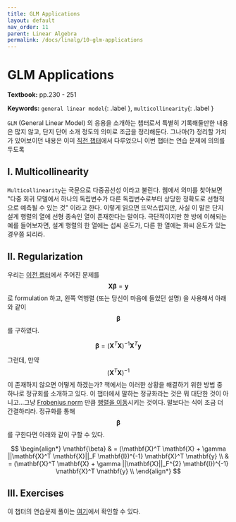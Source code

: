 ```yaml
---
title: GLM Applications
layout: default
nav_order: 11
parent: Linear Algebra
permalink: /docs/linalg/10-glm-applications
---
```


# GLM Applications

**Textbook:** pp.230 - 251

**Keywords:** `general linear model`{: .label }, `multicollinearity`{: .label }

`GLM` (General Linear Model) 의 응용을 소개하는 챕터로서 특별히 기록해둘만한 내용은 많지 않고, 단지 단어 소개 정도의 의미로 조금을 정리해둔다.
그나마(?) 정리할 가치가 있어보이던 내용은 이미 [직전 챕터](/docs/linalg/09-glm)에서 다루었으니 이번 챕터는 연습 문제에 의의를 두도록 

## I. Multicollinearity

`Multicollinearity`는 국문으로 다중공선성 이라고 불린다.
웹에서 의미를 찾아보면 "다중 회귀 모델에서 하나의 독립변수가 다른 독립변수로부터 상당한 정확도로 선형적으로 예측될 수 있는 것" 이라고 한다.
이렇게 읽으면 뜨악스럽지만, 사실 이 말은 단지 설계 행렬의 열에 선형 종속인 열이 존재한다는 말이다.
극단적이지만 한 방에 이해되는 예를 들어보자면, 설계 행렬의 한 열에는 섭씨 온도가, 다른 한 열에는 화씨 온도가 있는 경우쯤 되리라.

## II. Regularization

우리는 [이전 쳅터](/docs/linalg/09-glm)에서 주어진 문제를 $$\mathbf{X} \mathbf{\beta} = \mathbf{y}$$ 로 formulation 하고, 왼쪽 역행렬 (또는 당신이 마음에 들었던 설명) 을 사용해서 아래와 같이 $$\mathbf{\beta}$$ 를 구하였다.

$$
\mathbf{\beta} = (\mathbf{X}^T \mathbf{X})^{-1} \mathbf{X}^T \mathbf{y}
$$

그런데, 만약 $$(\mathbf{X}^T \mathbf{X})^{-1}$$ 이 존재하지 않으면 어떻게 하겠는가?
책에서는 이러한 상황을 해결하기 위한 방법 중 하나로 정규회를 소개하고 있다.
이 챕터에서 말하는 정규화라는 것은 뭐 대단한 것이 아니고...그냥 [Frobenius norm](/docs/linalg/04-matrices-part2) 만큼 [행렬을 이동](/docs/linalg/03-matrices-part1)시키는 것이다.
말보다는 식이 조금 더 간결하리라.
정규화를 통해 $$\mathbf{\beta}$$ 를 구한다면 아래와 같이 구할 수 있다.

$$
\begin{align*}
\mathbf{\beta} & = (\mathbf{X}^T \mathbf{X} + \gamma ||\mathbf{X}^T \mathbf{X}||_F \mathbf{I})^{-1} \mathbf{X}^T \mathbf{y} \\
 & = (\mathbf{X}^T \mathbf{X} + \gamma ||\mathbf{X}||_F^{2} \mathbf{I})^{-1} \mathbf{X}^T \mathbf{y} \\
\end{align*}
$$

## III. Exercises

이 챕터의 연습문제 풀이는 [여기](https://github.com/i-am-wonseoklee/i-am-wonseoklee.github.io/tree/main/docs/linalg/10-glm-applications/exercises)에서 확인할 수 있다.

<script src="https://utteranc.es/client.js"
        repo="i-am-wonseoklee/i-am-wonseoklee.github.io"
        issue-term="pathname"
        theme="github-dark-orange"
        crossorigin="anonymous"
        async>
</script>
